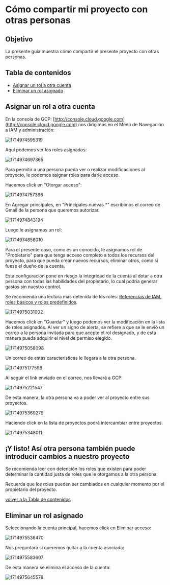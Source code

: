 # Cómo compartir mi proyecto con otras personas

## Objetivo

La presente guía muestra cómo compartir el presente proyecto con otras personas.

## Tabla de contenidos

* [Asignar un rol a otra cuenta]()
* [Eliminar un rol asignado]()

## Asignar un rol a otra cuenta

En la consola de GCP: [http://console.cloud.google.com](http://console.cloud.google.com) nos dirigimos en el Menú de Navegación a IAM y administración:

![1714974595319](image/uso_compartido_proyecto/1714974595319.png)

Aquí podemos ver los roles asignados:

![1714974697365](image/uso_compartido_proyecto/1714974697365.png)

Para permitir a una persona pueda ver o realizar modificaciones al proyecto, le podemos asignar roles para darle acceso.

Hacemos click en "Otorgar acceso":

![1714974757366](image/uso_compartido_proyecto/1714974757366.png)

En Agregar principales, en "Principales nuevas *" escribimos el correo de Gmail de la persona que queremos autorizar.

![1714974843194](image/uso_compartido_proyecto/1714974843194.png)

Luego le asignamos un rol:

![1714974856010](image/uso_compartido_proyecto/1714974856010.png)

Para el presente caso, como es un conocido, le asignamos rol de "Propietario" para que tenga acceso completo a todos los recursos del proyecto, para que pueda crear nuevos recursos, eliminar otros, como si fuese el dueño de la cuenta.

Esta configuración pone en riesgo la integridad de la cuenta al dotar a otra persona con todas las habilidades del propietario, lo cual podría generar gastos sin nuestro control.

Se recomienda una lectura más detenida de los roles: [Referencias de IAM, roles básicos y roles predefinidos](https://cloud.google.com/iam/docs/understanding-roles).

![1714975031002](image/uso_compartido_proyecto/1714975031002.png)

Hacemos click en "Guardar" y luego podemos ver la modificación en la lista de roles asignados. Al ver un signo de alerta, se refiere a que se le envió un correo a la persona invitada para que acepte el rol designado, y de esta manera pueda adquirir el nivel de permiso elegido.

![1714975058098](image/uso_compartido_proyecto/1714975058098.png)

Un correo de estas características le llegará a la otra persona.

![1714975177598](image/uso_compartido_proyecto/1714975177598.png)

Al seguir el link enviado en el correo, nos llevará a GCP:

![1714975221547](image/uso_compartido_proyecto/1714975221547.png)

De esta manera, la otra persona va a poder ver al proyecto entre sus proyectos.

![1714975369279](image/uso_compartido_proyecto/1714975369279.png)

Haciendo click en la lista de proyectos podrá intercambiar entre proyectos.

![1714975348011](image/uso_compartido_proyecto/1714975348011.png)

## ¡Y listo! Así otra persona también puede introducir cambios a nuestro proyecto

Se recomienda leer con detención los roles que existen para poder determinar la cantidad justa de roles que le otorgamos a la otra persona.

Recuerda que los roles pueden ser cambiados en cualquier momento por el propietario del proyecto.


[volver a la Tabla de contenidos]()


## Eliminar un rol asignado

Seleccionando la cuenta principal, hacemos click en Eliminar acceso:

![1714975536470](image/uso_compartido_proyecto/1714975536470.png)

Nos preguntará si queremos quitar a la cuenta asociada:

![1714975583607](image/uso_compartido_proyecto/1714975583607.png)

De esta manera se elimina el acceso de la cuenta:

![1714975645578](image/uso_compartido_proyecto/1714975645578.png)
